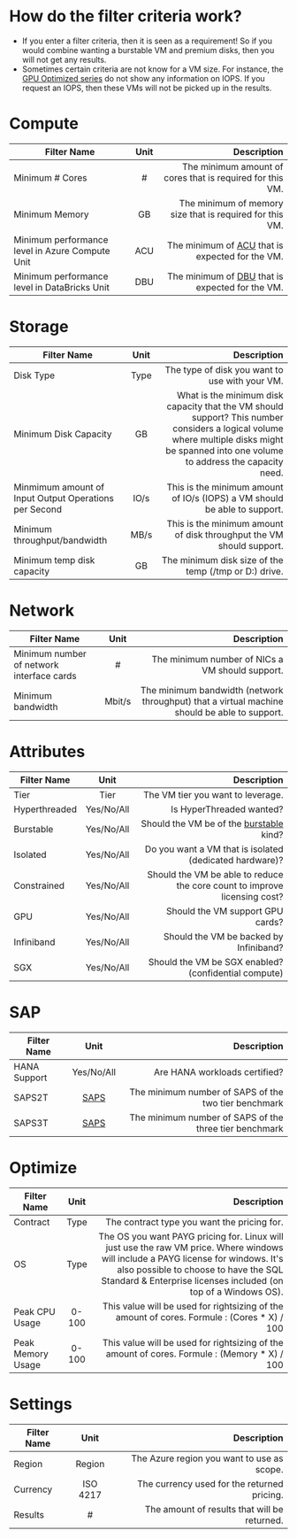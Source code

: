 # How do the filter criteria work?
* If you enter a filter criteria, then it is seen as a requirement! So if you would combine wanting a burstable VM and premium disks, then you will not get any results.
* Sometimes certain criteria are not know for a VM size. For instance, the [GPU Optimized series](https://docs.microsoft.com/en-us/azure/virtual-machines/windows/sizes-gpu) do not show any information on IOPS. If you request an IOPS, then these VMs will not be picked up in the results.


# Compute

| Filter Name | Unit | Description |
| ------ | :--: | ----------: |
| Minimum # Cores | # | The minimum amount of cores that is required for this VM. |
| Minimum Memory | GB | The minimum of memory size that is required for this VM. |
| Minimum performance level in Azure Compute Unit| ACU | The minimum of [ACU](https://docs.microsoft.com/en-us/azure/virtual-machines/windows/acu) that is expected for the VM. |
| Minimum performance level in DataBricks Unit| DBU | The minimum of [DBU](https://azure.microsoft.com/en-us/pricing/details/databricks/) that is expected for the VM. |


# Storage

| Filter Name | Unit | Description |
| ------ | :--: | ----------: |
| Disk Type | Type | The type of disk you want to use with your VM. |
| Minimum Disk Capacity | GB | What is the minimum disk capacity that the VM should support? This number considers a logical volume where multiple disks might be spanned into one volume to address the capacity need. |
| Minmimum amount of Input Output Operations per Second | IO/s | This is the minimum amount of IO/s (IOPS) a VM should be able to support. |
| Minimum throughput/bandwidth | MB/s | This is the minimum amount of disk throughput the VM should support. |
| Minimum temp disk capacity | GB | The minimum disk size of the temp (/tmp or D:\) drive. |


# Network

| Filter Name | Unit | Description |
| ------ | :--: | ----------: |
| Minimum number of network interface cards | # | The minimum number of NICs a VM should support.  |
| Minimum bandwidth | Mbit/s | The minimum bandwidth (network throughput) that a virtual machine should be able to support. |


# Attributes

| Filter Name | Unit | Description |
| ------ | :--: | ----------: |
| Tier | Tier | The VM tier you want to leverage.  |
| Hyperthreaded | Yes/No/All | Is HyperThreaded wanted? |
| Burstable | Yes/No/All | Should the VM be of the [burstable](https://docs.microsoft.com/en-us/azure/virtual-machines/windows/b-series-burstable) kind? |
| Isolated | Yes/No/All | Do you want a VM that is isolated (dedicated hardware)? |
| Constrained | Yes/No/All | Should the VM be able to reduce the core count to improve licensing cost? |
| GPU | Yes/No/All | Should the VM support GPU cards? |
| Infiniband | Yes/No/All | Should the VM be backed by Infiniband? |
| SGX | Yes/No/All | Should the VM be SGX enabled? (confidential compute)|


# SAP

| Filter Name | Unit | Description |
| ------ | :--: | ----------: |
| HANA Support | Yes/No/All | Are HANA workloads certified? |
| SAPS2T | [SAPS](https://www.sap.com/about/benchmark.html) | The minimum number of SAPS of the two tier benchmark |
| SAPS3T | [SAPS](https://www.sap.com/about/benchmark.html) | The minimum number of SAPS of the three tier benchmark |


# Optimize

| Filter Name | Unit | Description |
| ------ | :--: | ----------: |
| Contract | Type | The contract type you want the pricing for. |
| OS | Type | The OS you want PAYG pricing for. Linux will just use the raw VM price. Where windows will include a PAYG license for windows. It's also possible to choose to have the SQL Standard & Enterprise licenses included (on top of a Windows OS). |
| Peak CPU Usage | 0-100 | This value will be used for rightsizing of the amount of cores. Formule : (Cores * X) / 100 |
| Peak Memory Usage | 0-100 | This value will be used for rightsizing of the amount of cores. Formule : (Memory * X) / 100 |


# Settings

| Filter Name | Unit | Description |
| ------ | :--: | ----------: |
| Region | Region | The Azure region you want to use as scope. |
| Currency | ISO 4217 | The currency used for the returned pricing. |
| Results | # | The amount of results that will be returned. |

